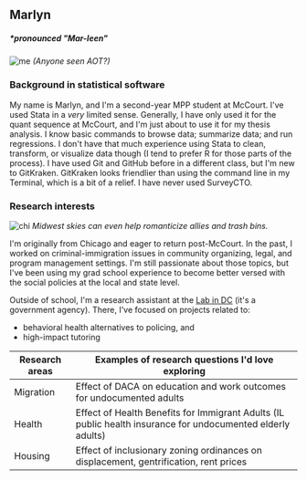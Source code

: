 ## Marlyn 

##### \*pronounced "Mar-leen" 

![_me_](/img/bio_pic.png)
_(Anyone seen AOT?)_

### Background in statistical software

My name is Marlyn, and I'm a second-year MPP student at McCourt. I've used Stata in a _very_ limited sense. Generally, I have only used it for the quant sequence at McCourt, and I'm just about to use it for my thesis analysis. I know basic commands to browse data; summarize data; and run regressions. I don't have that much experience using Stata to clean, transform, or visualize data though (I tend to prefer R for those parts of the process). I have used Git and GitHub before in a different class, but I'm new to GitKraken. GitKraken looks friendlier than using the command line in my Terminal, which is a bit of a relief. I have never used SurveyCTO.

### Research interests

![chi](/img/chicago.png) 
_Midwest skies can even help romanticize allies and trash bins._

I'm originally from Chicago and eager to return post-McCourt. In the past, I worked on criminal-immigration issues in community organizing, legal, and program management settings. I'm still passionate about those topics, but I've been using my grad school experience to become better versed with the social policies at the local and state level. 

Outside of school, I'm a research assistant at the [Lab in DC](https://thelabprojects.dc.gov/ "Lab in DC") (it's a government agency). There, I've focused on projects related to:
*	behavioral health alternatives to policing, and 
*	high-impact tutoring


| Research areas | Examples of research questions I'd love exploring                                                                           |
|----------------|-------------------------------------------------------------------------------------------------------------|
| Migration      | Effect of DACA on education and work outcomes for undocumented adults                                        |
| Health         | Effect of Health Benefits for Immigrant Adults (IL public health insurance for undocumented elderly adults) |
| Housing        | Effect of inclusionary zoning ordinances on displacement, gentrification, rent prices  